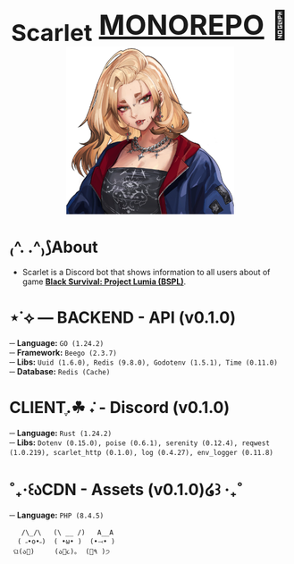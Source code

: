 <p align="center">
    <span style="font-size: 50px; font-weight: bold;"><sub>Scarlet</sub> <ins>MONOREPO</ins> 🌹</span><br>
    <img src="./assets/icon.png" alt="log" style="width: 300px;">
</p>

# ₍^. .^₎⟆About
- Scarlet is a Discord bot that shows information to all users about of game **[Black Survival: Project Lumia (BSPL)](https://projectlumia.com/)**.<br> 

# ⋆˙⟡ — BACKEND - API (v0.1.0)
─ **Language:** `GO (1.24.2)`<br>
─ **Framework:** `Beego (2.3.7)`<br>
─ **Libs:** `Uuid (1.6.0), Redis (9.8.0), Godotenv (1.5.1), Time (0.11.0)`<br>
─ **Database:** `Redis (Cache)`

# CLIENTִֶ.☘︎ ݁˖ - Discord (v0.1.0)
─ **Language:** `Rust (1.24.2)`<br>
─ **Libs:** `Dotenv (0.15.0), poise (0.6.1), serenity (0.12.4), reqwest (1.0.219), scarlet_http (0.1.0), log (0.4.27), env_logger (0.11.8)`<br>

# ˚₊‧꒰აCDN - Assets (v0.1.0)໒꒱ ‧₊˚
─ **Language:** `PHP (8.4.5)`<br>

```
   /\_/\   (\ __ /)   A__A
  ( ˶•o•˶)  ( •ω• )  (•⤙• )
 ଘ(ა🍱)     (ა🍙૮)｡  (🍜٩ )੭
```